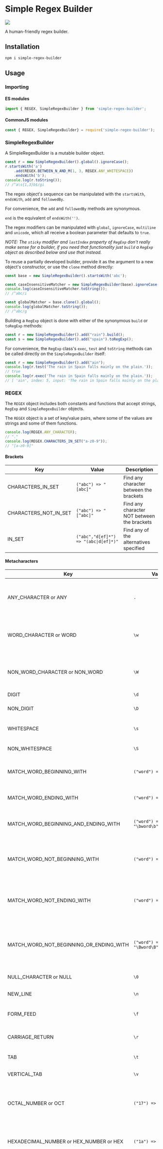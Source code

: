 # Simple Regex Builder

![](https://img.shields.io/badge/Coverage-99%25-83A603.svg?color=black&prefix=$coverage$)

A human-friendly regex builder.

## Installation

```sh
npm i simple-regex-builder
```

## Usage

### Importing

#### ES modules

```typescript
import { REGEX, SimpleRegexBuilder } from 'simple-regex-builder';
```

#### CommonJS modules

```javascript
const { REGEX, SimpleRegexBuilder} = require('simple-regex-builder');
```

### SimpleRegexBuilder

A SimpleRegexBuilder is a mutable builder object.

```javascript
const r = new SimpleRegexBuilder().global().ignoreCase();
r.startsWith('a')
    .add(REGEX.BETWEEN_N_AND_M(1, 3, REGEX.ANY_WHITESPACE))
    .endsWith('b');
console.log(r.toString());
// /^a\s{1,3}b$/gi
```

The regex object's sequence can be manipulated with the `startsWith`, `endsWith`, `add` and `followedBy`.

For convenience, the `add` and `followedBy` methods are synonymous.

`end` is the equivalent of `endsWith('')`.

The regex modifiers can be manipulated with `global`, `ignoreCase`, `multiline` and `unicode`, which all receive a boolean parameter that defaults to `true`.

*NOTE: The `sticky` modifier and `lastIndex` property of `RegExp` don't really make sense for a builder, if you need that functionality just `build` a `RegExp` object as described below and use that instead.*

To reuse a partially developed builder, provide it as the argument to a new object's constructor, or use the `clone` method directly:

```javascript
const base = new SimpleRegexBuilder().startsWith('abc');

const caseInsensitiveMatcher = new SimpleRegexBuilder(base).ignoreCase();
console.log(caseInsensitiveMatcher.toString());
// /^abc/i

const globalMatcher = base.clone().global();
console.log(globalMatcher.toString());
// /^abc/g
```

Building a `RegExp` object is done with either of the synonymous `build` or `toRegExp` methods:

```javascript
const r = new SimpleRegexBuilder().add("rain").build();
const s = new SimpleRegexBuilder().add("spain").toRegExp();
```

For convenience, the `RegExp` class's `exec`, `test` and `toString` methods can be called directly on the `SimpleRegexBuilder` itself:

```javascript
const r = new SimpleRegexBuilder().add("ain");
console.log(r.test('The rain in Spain falls mainly on the plain.'));
// true
console.log(r.exec('The rain in Spain falls mainly on the plain.'));
// [ 'ain', index: 5, input: 'The rain in Spain falls mainly on the plain.', groups: undefined ]
```

### REGEX

The `REGEX` object includes both constants and functions that accept strings, `RegExp` and `SimpleRegexBuilder` objects.

The `REGEX` object is a set of key/value pairs, where some of the values are strings and some of them functions.

```javascript
console.log(REGEX.ANY_CHARACTER);
// "."
console.log(REGEX.CHARACTERS_IN_SET("a-z0-9"));
// "[a-z0-9]"
```

#### Brackets

| Key | Value | Description |
| --- | ------ | ----------- |
| CHARACTERS_IN_SET | `("abc") => "[abc]"` | Find any character between the brackets |
| CHARACTERS_NOT_IN_SET | `("abc") => "[^abc]"` | Find any character NOT between the brackets |
| IN_SET | `("abc","d[ef]*") => "(abc\|d[ef]*)"` | Find any of the alternatives specified |

#### Metacharacters

| Key | Value | Description |
| --- | ------ | ----------- |
| ANY_CHARACTER or ANY | `.` | Find a single character, except newline or line terminator |
| WORD_CHARACTER or WORD | `\w` | Find any word character, equivalent to `[a-zA-Z_0-9]` |
| NON_WORD_CHARACTER or NON_WORD | `\W` | Find a non-word character, equivalent to `[^a-zA-Z_0-9]` |
| DIGIT | `\d` | Find a digit |
| NON_DIGIT | `\D` | Find a non-digit character |
| WHITESPACE | `\s` | Find a whitespace character |
| NON_WHITESPACE | `\S` | Find a non-whitespace character |
| MATCH_WORD_BEGINNING_WITH | `("word") => "\bword"` | Find a match at the beginning of a word |
| MATCH_WORD_ENDING_WITH | `("word") => "word\b"` | Find a match at the end of a word |
| MATCH_WORD_BEGINNING_AND_ENDING_WITH | `("word") => "\bword\b"` | Find a match for the whole word |
| MATCH_WORD_NOT_BEGINNING_WITH | `("word") => "\Bword"` | Find a match for the word, but not if it's at the beginning of a word |
| MATCH_WORD_NOT_ENDING_WITH | `("word") => "word\B"` | Find a match for the word, but not if it's at the end of a word |
| MATCH_WORD_NOT_BEGINNING_OR_ENDING_WITH | `("word") => "\Bword\B"` | Find a match for the word, but not if it's at the beginning or end of a word |
| NULL_CHARACTER or NULL | `\0` | Find a NULL character |
| NEW_LINE | `\n` | Find a new line character |
| FORM_FEED | `\f` | Find a form feed character |
| CARRIAGE_RETURN | `\r` | Find a carriage return character |
| TAB | `\t` | Find a tab character |
| VERTICAL_TAB | `\v` | Find a vertical tab character |
| OCTAL_NUMBER or OCT | `("17") => "\17"` | Find the character specified by the given octal number |
| HEXADECIMAL_NUMBER or HEX_NUMBER or HEX | `("1a") => "\x1a"` | Find the character specified by the given hexadecimal number |
| UNICODE_CHARACTER or UNICODE | `("1F1EE", "1F1F1") => "\u{1F1EE}\u{1F1F1}"` | Find the Unicode character specified by a given hexadecimal number / numbers<br>*WARNING: the unicode modifier must be provided in order for this to match* |

#### Quantifiers

Quantifier methods accept regex in the form of strings, `RegExp` objects and `SimpleRegexBuilder` objects.

If the length of the given argument is greater than 1 then it will be enclosed in brackets, eg. `("n") => "n*"` but `("abc") => "(abc)*"`.

| Key | Value | Description |
| --- | ------ | ----------- |
| ONE_OR_MORE or AT_LEAST_ONE | `("n") => "n+"`, | Matches any string that contains at least one n |
| ZERO_OR_MORE | `("n") => "n*"` | Matches any string that contains zero or more occurrences of n |
| ZERO_OR_ONE or OPTIONAL | `("n") => "n?"` | Matches any string that contains zero or one occurrences of n |
| EXACTLY_X or EXACTLY_N or EXACTLY | `(2, "n") => "n{3}"` | Matches any string that contains a sequence of X n's |
| BETWEEN_X_AND_Y or BETWEEN_N_AND_M or BETWEEN: `(1, 3, "n") => "n{1,3}"` | Matches any string that contains a sequence of X to Y n's |
| AT_LEAST_X or AT_LEAST_N or AT_LEAST | `(1, "n") => "n{1,}"` | Matches any string that contains a sequence of at least X n's |
| IS_FOLLOWED_BY or FOLLOWED_BY | `("\s+term") => "(?=\s+term)"` | Matches any string that is followed by a specific string n |
| IS_NOT_FOLLOWED_BY or NOT_FOLLOWED_BY | `("\s+term") => "(?!\s+term)"` | Matches any string that is followed by a specific string n |

## License

[MIT](./LICENSE)

## ALL CONTRIBUTIONS AND FEEDBACK WELCOME
